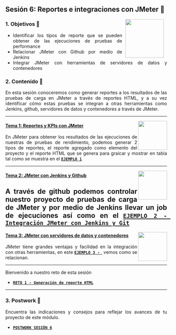 ## Sesión 6: Reportes e integraciones con JMeter 🤖

<img src="../images/android-kotlin.png" align="right" height="120" hspace="10">
<div style="text-align: justify;">

### 1. Objetivos :dart: 

  * Identificar los tipos de reporte que se pueden obtener de las ejecuciones de pruebas de performance
  * Relacionar JMeter con Github por medio de Jenkins
  * Integrar JMeter con herramientas de servidores de datos y contenedores


### 2. Contenido :blue_book:

En esta sesión conoceremos como generar reportes a los resultados de las pruebas de carga en JMeter a través de reportes HTML, y a su vez identificar cómo estas pruebas se integran a otras herramientas como Jenkins, github, servidores de datos y contenedores a través de JMeter.        

---

<img src="images/tools.png" align="right" height="90"> 

#### <ins>Tema 1: Reportes y KPIs con JMeter</ins>

En JMeter para obtener los resultados de las ejecuciones de nuestras de pruebas de rendimiento, podemos generar 2 tipos de reportes, el reporte agregado como elemento del proyecto y el reporte HTML que se genera para graicar y mostrar en tabla tal como se muestra en el [**`EJEMPLO 1`**](./Ejemplo-01)

---

<img src="images/structure.png" align="right" height="90"> 

#### <ins>Tema 2: JMeter con Jenkins y Github</ins>

A través de github podemos controlar nuestro proyecto de pruebas de carga de JMeter y por medio de Jenkins llevar un job de ejecuciones así como en el [**`EJEMPLO 2 - Integración JMeter con Jenkins y Git`**](./Ejemplo-02)
---

<img src="images/emulator.jpg" align="right" height="90"> 

#### <ins>Tema 3: JMeter con servidores de datos y contenedores</ins>

JMeter tiene grandes ventajas y facilidad en la integración con otras herramientas, en este [**`EJEMPLO 3 - `**](./Ejemplo-03) vemos como se relacionan.
 
---
Bienvenido a nuestro reto de esta sesión
  
- [**`RETO 1 - Generación de reporte HTML`**](./Reto-01)
---

### 3. Postwork :memo:

Encuentra las indicaciones y consejos para reflejar los avances de tu proyecto de este módulo.

- [**`POSTWORK SESIÓN 6`**](./Postwork/)

<br/>


</div>

